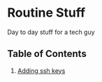 # Routine Stuff
Day to day stuff for a tech guy

## Table of Contents
1. [ Adding ssh keys ](ssh_keys.md)
